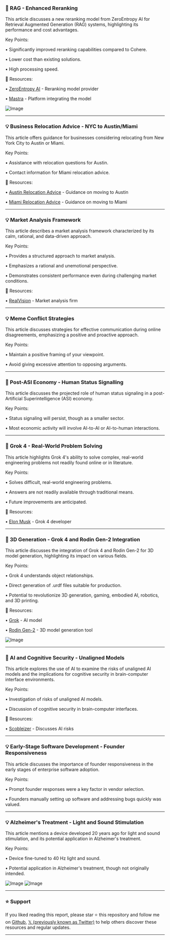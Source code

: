 ### 🤖 RAG - Enhanced Reranking

This article discusses a new reranking model from ZeroEntropy AI for Retrieval Augmented Generation (RAG) systems, highlighting its performance and cost advantages.

Key Points:

• Significantly improved reranking capabilities compared to Cohere.

• Lower cost than existing solutions.

• High processing speed.


🔗 Resources:

• [ZeroEntropy AI](https://x.com/ZeroEntropy_AI) - Reranking model provider

• [Mastra](https://x.com/ghita__ha) - Platform integrating the model

![Image](https://pbs.twimg.com/media/GvhU66xXsAEN4Xk?format=jpg&name=small)


---

### 💡 Business Relocation Advice - NYC to Austin/Miami

This article offers guidance for businesses considering relocating from New York City to Austin or Miami.

Key Points:

• Assistance with relocation questions for Austin.

• Contact information for Miami relocation advice.


🔗 Resources:

• [Austin Relocation Advice](https://x.com/Jason) - Guidance on moving to Austin

• [Miami Relocation Advice](https://x.com/rabois) - Guidance on moving to Miami


---

### 💡 Market Analysis Framework

This article describes a market analysis framework characterized by its calm, rational, and data-driven approach.

Key Points:

• Provides a structured approach to market analysis.

• Emphasizes a rational and unemotional perspective.

• Demonstrates consistent performance even during challenging market conditions.


🔗 Resources:

• [RealVision](https://x.com/RealVision) - Market analysis firm


---

### 💡 Meme Conflict Strategies

This article discusses strategies for effective communication during online disagreements, emphasizing a positive and proactive approach.

Key Points:

• Maintain a positive framing of your viewpoint.

• Avoid giving excessive attention to opposing arguments.


---

### 🤖 Post-ASI Economy - Human Status Signalling

This article discusses the projected role of human status signaling in a post-Artificial Superintelligence (ASI) economy.

Key Points:

• Status signaling will persist, though as a smaller sector.

• Most economic activity will involve AI-to-AI or AI-to-human interactions.


---

### 🤖 Grok 4 - Real-World Problem Solving

This article highlights Grok 4's ability to solve complex, real-world engineering problems not readily found online or in literature.

Key Points:

• Solves difficult, real-world engineering problems.

• Answers are not readily available through traditional means.

•  Future improvements are anticipated.


🔗 Resources:

• [Elon Musk](https://x.com/elonmusk) -  Grok 4 developer


---

### 🚀 3D Generation - Grok 4 and Rodin Gen-2 Integration

This article discusses the integration of Grok 4 and Rodin Gen-2 for 3D model generation, highlighting its impact on various fields.

Key Points:

• Grok 4 understands object relationships.

• Direct generation of .urdf files suitable for production.

• Potential to revolutionize 3D generation, gaming, embodied AI, robotics, and 3D printing.


🔗 Resources:

• [Grok](https://x.com/grok) - AI model

• [Rodin Gen-2](https://x.com/DeemosTech) -  3D model generation tool

![Image](https://pbs.twimg.com/amplify_video_thumb/1943181910156640256/img/rGfRA9jpBRFZIBk9.jpg)


---

### 🤖 AI and Cognitive Security - Unaligned Models

This article explores the use of AI to examine the risks of unaligned AI models and the implications for cognitive security in brain-computer interface environments.

Key Points:

• Investigation of risks of unaligned AI models.

• Discussion of cognitive security in brain-computer interfaces.


🔗 Resources:

• [Scobleizer](https://x.com/Scobleizer) - Discusses AI risks


---

### 💡 Early-Stage Software Development - Founder Responsiveness

This article discusses the importance of founder responsiveness in the early stages of enterprise software adoption.

Key Points:

• Prompt founder responses were a key factor in vendor selection.

• Founders manually setting up software and addressing bugs quickly was valued.


---

### 💡 Alzheimer's Treatment - Light and Sound Stimulation

This article mentions a device developed 20 years ago for light and sound stimulation, and its potential application in Alzheimer's treatment.

Key Points:

• Device fine-tuned to 40 Hz light and sound.

• Potential application in Alzheimer's treatment, though not originally intended.


![Image](https://pbs.twimg.com/amplify_video_thumb/1763759884955525120/img/pc6tkm9RG4-kGPCy.jpg)
![Image](https://pbs.twimg.com/amplify_video_thumb/1763751899210412032/img/5DJIjqQQ9mDPD1Xu?format=jpg&name=240x240)


---

### ⭐️ Support

If you liked reading this report, please star ⭐️ this repository and follow me on [Github](https://github.com/Drix10), [𝕏 (previously known as Twitter)](https://x.com/DRIX_10_) to help others discover these resources and regular updates.

---
